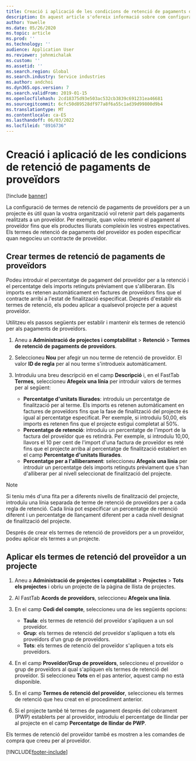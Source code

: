 ```yaml
---
title: Creació i aplicació de les condicions de retenció de pagaments de proveïdors
description: En aquest article s'ofereix informació sobre com configurar i mantenir les condicions de retenció dels pagaments del proveïdor.
author: Yowelle
ms.date: 05/26/2020
ms.topic: article
ms.prod: ''
ms.technology: ''
audience: Application User
ms.reviewer: johnmichalak
ms.custom: ''
ms.assetid: ''
ms.search.region: Global
ms.search.industry: Service industries
ms.author: andchoi
ms.dyn365.ops.version: 7
ms.search.validFrom: 2019-01-15
ms.openlocfilehash: 2cd18375d93e503ac532cb3839c691231ea46681
ms.sourcegitcommit: 6cfc50d89528df977a8f6a55c1ad39d99800d9b4
ms.translationtype: MT
ms.contentlocale: ca-ES
ms.lasthandoff: 06/03/2022
ms.locfileid: "8916736"
---
```

# <a name="create-and-apply-vendor-payment-retention-terms"></a>Creació i aplicació de les condicions de retenció de pagaments de proveïdors

[!include [banner](../includes/banner.md)] 

La configuració de termes de retenció de pagaments de proveïdors per a un projecte és útil quan la vostra organització vol retenir part dels pagaments realitzats a un proveïdor. Per exemple, quan voleu retenir el pagament al proveïdor fins que els productes lliurats compleixin les vostres expectatives. Els termes de retenció de pagaments del proveïdor es poden especificar quan negocieu un contracte de proveïdor.

## <a name="create-vendor-payment-retention-terms"></a>Crear termes de retenció de pagaments de proveïdors

Podeu introduir el percentatge de pagament del proveïdor per a la retenció i el percentatge dels imports retinguts prèviament que s'alliberaran. Els imports es retenen automàticament en factures de proveïdors fins que el contracte arribi a l'estat de finalització especificat. Després d'establir els termes de retenció, els podeu aplicar a qualsevol projecte per a aquest proveïdor.

Utilitzeu els passos següents per establir i mantenir els termes de retenció per als pagaments de proveïdors. 

1. Aneu a **Administració de projectes i comptabilitat** > **Retenció** > **Termes de retenció de pagaments de proveïdors**.
2. Seleccioneu **Nou** per afegir un nou terme de retenció de proveïdor. El valor **ID de regla** per al nou terme s'introdueix automàticament. 
3. Introduïu una breu descripció en el camp **Descripció** i, en el FastTab **Termes**, seleccioneu **Afegeix una línia** per introduir valors de termes per al següent:

   - **Percentatge d'unitats lliurades**: introduïu un percentatge de finalització per al terme. Els imports es retenen automàticament en factures de proveïdors fins que la fase de finalització del projecte és igual al percentatge especificat. Per exemple, si introduïu 50,00, els imports es retenen fins que el projecte estigui completat al 50%.
   - **Percentatge de retenció**: introduïu un percentatge de l'import de la factura del proveïdor que es retindrà. Per exemple, si introduïu 10,00, llavors el 10 per cent de l'import d'una factura de proveïdor es reté fins que el projecte arriba al percentatge de finalització establert en el camp **Percentatge d'unitats lliurades**.
   - **Percentatge per a l'alliberament**: seleccioneu **Afegeix una línia** per introduir un percentatge dels imports retinguts prèviament que s'han d'alliberar per al nivell seleccionat de finalització del projecte.

> [!NOTE]
> Si teniu més d'una fita per a diferents nivells de finalització del projecte, introduïu una línia separada de terme de retenció de proveïdors per a cada regla de retenció. Cada línia pot especificar un percentatge de retenció diferent i un percentatge de llançament diferent per a cada nivell designat de finalització del projecte.

Després de crear els termes de retenció de proveïdors per a un proveïdor, podeu aplicar els termes a un projecte.

## <a name="apply-vendor-retention-terms-to-a-project"></a>Aplicar els termes de retenció del proveïdor a un projecte

1. Aneu a **Administració de projectes i comptabilitat** > **Projectes** > **Tots els projectes** i obriu un projecte de la pàgina de llista de projectes.
2. Al FastTab **Acords de proveïdors**, seleccioneu **Afegeix una línia**.
3. En el camp **Codi del compte**, seleccioneu una de les següents opcions: 

   - **Taula**: els termes de retenció del proveïdor s'apliquen a un sol proveïdor.
   - **Grup**: els termes de retenció del proveïdor s'apliquen a tots els proveïdors d'un grup de proveïdors.
   - **Tots**: els termes de retenció del proveïdor s'apliquen a tots els proveïdors.

4. En el camp **Proveïdor/Grup de proveïdors**, seleccioneu el proveïdor o grup de proveïdors al qual s'apliquen els termes de retenció del proveïdor. Si seleccioneu **Tots** en el pas anterior, aquest camp no està disponible.
5. En el camp **Termes de retenció del proveïdor**, seleccioneu els termes de retenció que heu creat en el procediment anterior.
6. Si el projecte també té termes de pagament després del cobrament (PWP) establerts per al proveïdor, introduïu el percentatge de llindar per al projecte en el camp **Percentatge de llindar de PWP**.

Els termes de retenció del proveïdor també es mostren a les comandes de compra que creeu per al proveïdor.


[!INCLUDE[footer-include](../includes/footer-banner.md)]